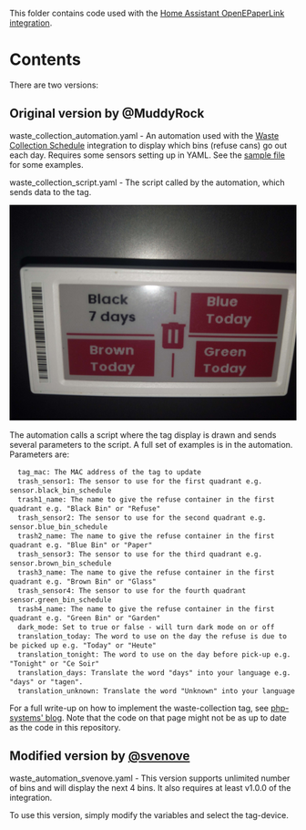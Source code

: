 This folder contains code used with the [Home Assistant OpenEPaperLink integration](https://github.com/OpenEPaperLink/Home_Assistant_Integration).

# Contents
There are two versions:
## Original version by @MuddyRock

waste_collection_automation.yaml - An automation used with the [Waste Collection Schedule](https://github.com/mampfes/hacs_waste_collection_schedule) integration to display which bins (refuse cans) go out each day. Requires some sensors setting up in YAML. See the [sample file](./waste-collection-sample-sensors.yaml) for some examples.

waste_collection_script.yaml - The script called by the automation, which sends data to the tag.

![The tag on the night the bin should go out (the day before they're emptied)](./bins_tag.jpg)

The automation calls a script where the tag display is drawn and sends several parameters to the script. A full set of examples is in the automation. Parameters are:

      tag_mac: The MAC address of the tag to update
      trash_sensor1: The sensor to use for the first quadrant e.g. sensor.black_bin_schedule
      trash1_name: The name to give the refuse container in the first quadrant e.g. "Black Bin" or "Refuse"
      trash_sensor2: The sensor to use for the second quadrant e.g. sensor.blue_bin_schedule
      trash2_name: The name to give the refuse container in the first quadrant e.g. "Blue Bin" or "Paper"
      trash_sensor3: The sensor to use for the third quadrant e.g. sensor.brown_bin_schedule
      trash3_name: The name to give the refuse container in the first quadrant e.g. "Brown Bin" or "Glass"
      trash_sensor4: The sensor to use for the fourth quadrant sensor.green_bin_schedule
      trash4_name: The name to give the refuse container in the first quadrant e.g. "Green Bin" or "Garden"
      dark_mode: Set to true or false - will turn dark mode on or off
      translation_today: The word to use on the day the refuse is due to be picked up e.g. "Today" or "Heute"
      translation_tonight: The word to use on the day before pick-up e.g. "Tonight" or "Ce Soir"
      translation_days: Translate the word "days" into your language e.g. "days" or "tagen".
      translation_unknown: Translate the word "Unknown" into your language

For a full write-up on how to implement the waste-collection tag, see [php-systems' blog](https://blog.php-systems.com/epaper-displays-and-waste-management/). Note that the code on that page might not be as up to date as the code in this repository.

## Modified version by [@svenove](https://github.com/svenove/)

waste_automation_svenove.yaml - This version supports unlimited number of bins and will display the next 4 bins. It also requires at least v1.0.0 of the integration.

To use this version, simply modify the variables and select the tag-device.
